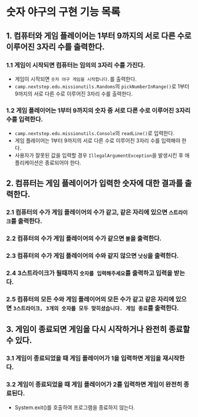 # 숫자 야구의 구현 기능 목록
## 1. 컴퓨터와 게임 플레이어는 1부터 9까지의 서로 다른 수로 이루어진 3자리 수를 출력한다.
### 1.1 게임이 시작되면 컴퓨터는 임의의 3자리 수를 가진다.
- 게임이 시작되면 `숫자 야구 게임을 시작합니다.`를 출력한다.
- `camp.nextstep.edu.missionutils.Randoms`의 `pickNumberInRange()`로 1부터 9까지의 서로 다른 수로 이루어진 3자리 수를 출력한다.
### 1.2 게임 플레이어는 1부터 9까지의 숫자 중 서로 다른 수로 이루어진 3자리 수를 입력한다.
- `camp.nextstep.edu.missionutils.Console`의 `readLine()`로 입력한다.
- 게임 플레이어는 1부터 9까지의 서로 다른 수로 이루어진 3자리 수를 입력해야 한다.
- 사용자가 잘못된 값을 입력할 경우 `IllegalArgumentException`을 발생시킨 후 애플리케이션은 종료되어야 한다.

## 2. 컴퓨터는 게임 플레이어가 입력한 숫자에 대한 결과를 출력한다.
### 2.1 컴퓨터의 수가 게임 플레이어의 수가 같고, 같은 자리에 있으면 `스트라이크`를 출력한다. 
### 2.2 컴퓨터의 수가 게임 플레이어의 수가 같으면 `볼`을 출력한다.
### 2.3 컴퓨터의 수가 게임 플레이어의 수와 같지 않으면 `낫싱`을 출력한다.
### 2.4 3스트라이크가 될때까지 `숫자를 입력해주세요`를 출력하고 입력을 받는다.
### 2.5 컴퓨터의 모든 수와 게임 플레이어의 모든 수가 같고 같은 자리에 있으면 `3스트라이크, 3개의 숫자를 모두 맞히셨습니다. 게임 종료`를 출력한다.

## 3. 게임이 종료되면 게임을 다시 시작하거나 완전히 종료할 수 있다.
### 3.1 게임이 종료되었을 때 게임 플레이어가 1을 입력하면 게임을 재시작한다.
### 3.2 게임이 종료되었을 때 게임 플레이어가 2를 입력하면 게임이 완전히 종료된다.
- System.exit()를 호출하여 프로그램을 종료하지 않는다.
